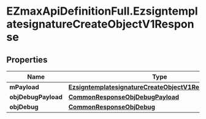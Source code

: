 # EZmaxApiDefinitionFull.EzsigntemplatesignatureCreateObjectV1Response

## Properties

Name | Type | Description | Notes
------------ | ------------- | ------------- | -------------
**mPayload** | [**EzsigntemplatesignatureCreateObjectV1ResponseMPayload**](EzsigntemplatesignatureCreateObjectV1ResponseMPayload.md) |  | 
**objDebugPayload** | [**CommonResponseObjDebugPayload**](CommonResponseObjDebugPayload.md) |  | [optional] 
**objDebug** | [**CommonResponseObjDebug**](CommonResponseObjDebug.md) |  | [optional] 



